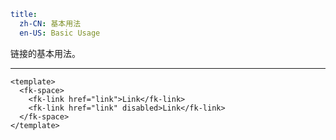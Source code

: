 ```yaml
title:
  zh-CN: 基本用法
  en-US: Basic Usage
```


链接的基本用法。

---


```vue { "component": true } 
<template>
  <fk-space>
    <fk-link href="link">Link</fk-link>
    <fk-link href="link" disabled>Link</fk-link>
  </fk-space>
</template>
```
